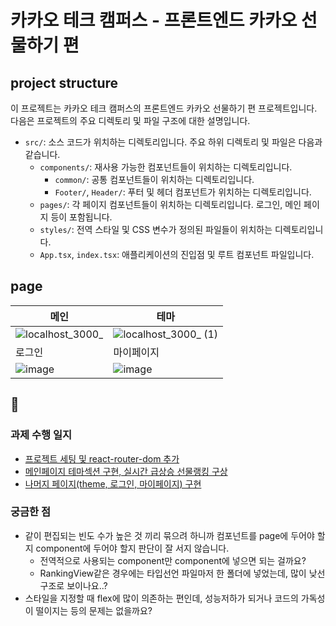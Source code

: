 # 카카오 테크 캠퍼스 - 프론트엔드 카카오 선물하기 편

## project structure

이 프로젝트는 카카오 테크 캠퍼스의 프론트엔드 카카오 선물하기 편 프로젝트입니다. 다음은 프로젝트의 주요 디렉토리 및 파일 구조에 대한 설명입니다.

- `src/`: 소스 코드가 위치하는 디렉토리입니다. 주요 하위 디렉토리 및 파일은 다음과 같습니다.
  - `components/`: 재사용 가능한 컴포넌트들이 위치하는 디렉토리입니다.
   	- `common/`: 공통 컴포넌트들이 위치하는 디렉토리입니다.
   	- `Footer/`, `Header/`: 푸터 및 헤더 컴포넌트가 위치하는 디렉토리입니다.
  - `pages/`: 각 페이지 컴포넌트들이 위치하는 디렉토리입니다. 로그인, 메인 페이지 등이 포함됩니다.
  - `styles/`: 전역 스타일 및 CSS 변수가 정의된 파일들이 위치하는 디렉토리입니다.
  - `App.tsx`, `index.tsx`: 애플리케이션의 진입점 및 루트 컴포넌트 파일입니다.

## page

|메인|테마|
|---|---|
|![localhost_3000_](https://github.com/dandamdandam/react-gift-ui-flow/assets/102032954/df2712af-c58d-40ff-99d3-c1d036bac3a0)|![localhost_3000_ (1)](https://github.com/dandamdandam/react-gift-ui-flow/assets/102032954/090a2a21-90a4-4101-a52a-a33235de23ed)|
|로그인|마이페이지|
|![image](https://github.com/dandamdandam/react-gift-ui-flow/assets/102032954/cfaa18c0-04ba-42b2-a6bd-03c4376c3e0f)|![image](https://github.com/dandamdandam/react-gift-ui-flow/assets/102032954/a6ae9247-29cd-4b5d-9a9b-2e9c6374e72a)|

## 🎸

### 과제 수행 일지

- [프로젝트 세팅 및 react-router-dom 추가](https://www.notion.so/Day-8-17d5af7315af4ad8a9b5dd72da8d52b8?pvs=4#f4809a6fe3bf4546be35fb7c72513dbf)
- [메인페이지 테마섹션 구현, 실시간 급상승 선물랭킹 구상](https://www.notion.so/Day-9-4ab00c0835fd4171b27ba7e21a3e81d1?pvs=4#ed06422429ae481487a706b9cbbe26b6)
- [나머지 페이지(theme, 로그인, 마이페이지) 구현](https://www.notion.so/Day-10-f35d03c898934bff9edbf4f150db8104?pvs=4#2be7062e72e543b89d5803e6aa13bb44`)

### 궁금한 점

- 같이 편집되는 빈도 수가 높은 것 끼리 묶으려 하니까 컴포넌트를 page에 두어야 할지 component에 두어야 할지 판단이 잘 서지 않습니다.
  - 전역적으로 사용되는 component만 component에 넣으면 되는 걸까요?
  - RankingView같은 경우에는 타입선언 파일마저 한 폴더에 넣었는데, 많이 낮선구조로 보이나요..?
- 스타일을 지정할 때 flex에 많이 의존하는 편인데, 성능저하가 되거나 코드의 가독성이 떨이지는 등의 문제는 없을까요?

